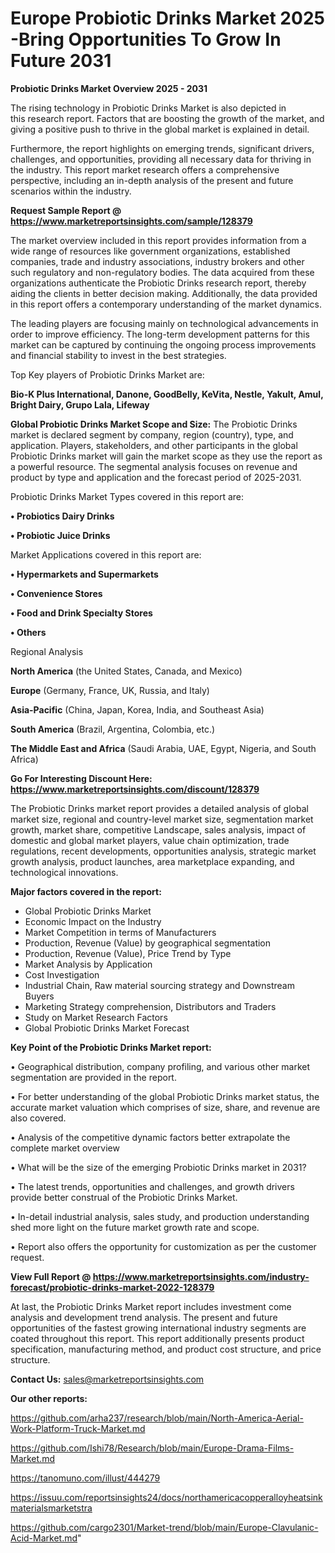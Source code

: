 # Europe Probiotic Drinks Market 2025 -Bring Opportunities To Grow In Future 2031

<Strong> Probiotic Drinks Market Overview 2025 - 2031</strong>

The rising technology in Probiotic Drinks Market is also depicted in this research report. Factors that are boosting the growth of the market, and giving a positive push to thrive in the global market is explained in detail.

Furthermore, the report highlights on emerging trends, significant drivers, challenges, and opportunities, providing all necessary data for thriving in the industry. This report market research offers a comprehensive perspective, including an in-depth analysis of the present and future scenarios within the industry.

<strong>Request Sample Report @ <a href=https://www.marketreportsinsights.com/sample/128379>https://www.marketreportsinsights.com/sample/128379</a></strong>

The market overview included in this report provides information from a wide range of resources like government organizations, established companies, trade and industry associations, industry brokers and other such regulatory and non-regulatory bodies. The data acquired from these organizations authenticate the Probiotic Drinks research report, thereby aiding the clients in better decision making. Additionally, the data provided in this report offers a contemporary understanding of the market dynamics.

The leading players are focusing mainly on technological advancements in order to improve efficiency. The long-term development patterns for this market can be captured by continuing the ongoing process improvements and financial stability to invest in the best strategies.

Top Key players of Probiotic Drinks Market are:

<strong>Bio-K Plus International, Danone, GoodBelly, KeVita, Nestle, Yakult, Amul, Bright Dairy, Grupo Lala, Lifeway</strong>

<strong><b>Global Probiotic Drinks Market Scope and Size:</b></strong>
The Probiotic Drinks market is declared segment by company, region (country), type, and application. Players, stakeholders, and other participants in the global Probiotic Drinks market will gain the market scope as they use the report as a powerful resource. The segmental analysis focuses on revenue and product by type and application and the forecast period of 2025-2031.

Probiotic Drinks Market Types covered in this report are:

<strong>• Probiotics Dairy Drinks

• Probiotic Juice Drinks</strong>

Market Applications covered in this report are:

<strong>• Hypermarkets and Supermarkets

• Convenience Stores

• Food and Drink Specialty Stores

• Others</strong> 

Regional Analysis

<strong>North America</strong> (the United States, Canada, and Mexico)

<strong>Europe</strong> (Germany, France, UK, Russia, and Italy)

<strong>Asia-Pacific</strong> (China, Japan, Korea, India, and Southeast Asia)

<strong>South America</strong> (Brazil, Argentina, Colombia, etc.)

<strong>The Middle East and Africa</strong> (Saudi Arabia, UAE, Egypt, Nigeria, and South Africa)

<strong>Go For Interesting Discount Here: <a href=https://www.marketreportsinsights.com/discount/128379>https://www.marketreportsinsights.com/discount/128379</a></strong>

The Probiotic Drinks market report provides a detailed analysis of global market size, regional and country-level market size, segmentation market growth, market share, competitive Landscape, sales analysis, impact of domestic and global market players, value chain optimization, trade regulations, recent developments, opportunities analysis, strategic market growth analysis, product launches, area marketplace expanding, and technological innovations.

<strong><b>Major factors covered in the report:</b></strong>
<ul>
  <li>Global Probiotic Drinks Market </li>
  <li>Economic Impact on the Industry</li>
  <li>Market Competition in terms of Manufacturers</li>
  <li>Production, Revenue (Value) by geographical segmentation</li>
  <li>Production, Revenue (Value), Price Trend by Type</li>
  <li>Market Analysis by Application</li>
  <li>Cost Investigation</li>
  <li>Industrial Chain, Raw material sourcing strategy and Downstream Buyers</li>
  <li>Marketing Strategy comprehension, Distributors and Traders</li>
  <li>Study on Market Research Factors</li>
  <li>Global Probiotic Drinks Market Forecast</li>
</ul>

<strong><b>Key Point of the Probiotic Drinks Market report:</b></strong>

• Geographical distribution, company profiling, and various other market segmentation are provided in the report.

• For better understanding of the global Probiotic Drinks market status, the accurate market valuation which comprises of size, share, and revenue are also covered.

• Analysis of the competitive dynamic factors better extrapolate the complete market overview

• What will be the size of the emerging Probiotic Drinks market in 2031?

• The latest trends, opportunities and challenges, and growth drivers provide better construal of the Probiotic Drinks Market.

• In-detail industrial analysis, sales study, and production understanding shed more light on the future market growth rate and scope.

• Report also offers the opportunity for customization as per the customer request.

<strong><b>View Full Report @ <a href=https://www.marketreportsinsights.com/industry-forecast/probiotic-drinks-market-2022-128379>https://www.marketreportsinsights.com/industry-forecast/probiotic-drinks-market-2022-128379</a></b></strong>


At last, the Probiotic Drinks Market report includes investment come analysis and development trend analysis. The present and future opportunities of the fastest growing international industry segments are coated throughout this report. This report additionally presents product specification, manufacturing method, and product cost structure, and price structure.

<strong>Contact Us:</strong>
sales@marketreportsinsights.com

<strong>Our other reports:</strong>

<a href=https://github.com/arha237/research/blob/main/North-America-Aerial-Work-Platform-Truck-Market.md>https://github.com/arha237/research/blob/main/North-America-Aerial-Work-Platform-Truck-Market.md</a>

<a href=https://github.com/Ishi78/Research/blob/main/Europe-Drama-Films-Market.md>https://github.com/Ishi78/Research/blob/main/Europe-Drama-Films-Market.md</a>

<a href=https://tanomuno.com/illust/444279>https://tanomuno.com/illust/444279</a>

<a href=https://issuu.com/reportsinsights24/docs/northamericacopperalloyheatsinkmaterialsmarketstra>https://issuu.com/reportsinsights24/docs/northamericacopperalloyheatsinkmaterialsmarketstra</a>

<a href=https://github.com/cargo2301/Market-trend/blob/main/Europe-Clavulanic-Acid-Market.md>https://github.com/cargo2301/Market-trend/blob/main/Europe-Clavulanic-Acid-Market.md</a>"

